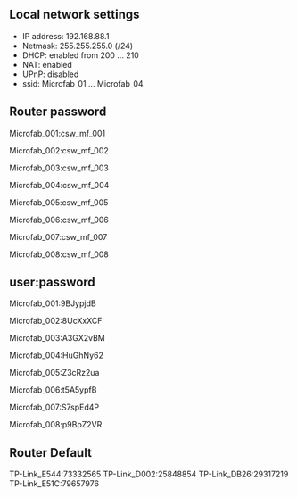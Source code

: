 
## Local network settings
- IP address: 192.168.88.1
- Netmask: 255.255.255.0 (/24)
- DHCP: enabled from 200 ... 210
- NAT: enabled
- UPnP: disabled
- ssid: Microfab_01 ... Microfab_04

## Router password

Microfab_001:csw_mf_001

Microfab_002:csw_mf_002

Microfab_003:csw_mf_003

Microfab_004:csw_mf_004

Microfab_005:csw_mf_005

Microfab_006:csw_mf_006

Microfab_007:csw_mf_007

Microfab_008:csw_mf_008

## user:password


Microfab_001:9BJypjdB

Microfab_002:8UcXxXCF

Microfab_003:A3GX2vBM

Microfab_004:HuGhNy62

Microfab_005:Z3cRz2ua

Microfab_006:t5A5ypfB

Microfab_007:S7spEd4P

Microfab_008:p9BpZ2VR

## Router Default

TP-Link_E544:73332565
TP-Link_D002:25848854
TP-Link_DB26:29317219
TP-Link_E51C:79657976